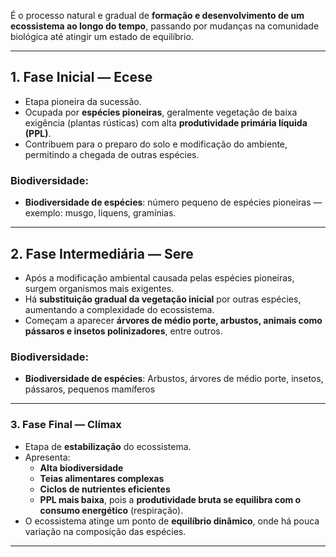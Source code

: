 É o processo natural e gradual de **formação e desenvolvimento de um ecossistema ao longo do tempo**, passando por mudanças na comunidade biológica até atingir um estado de equilíbrio.

---
##  **1. Fase Inicial — Ecese**

- Etapa pioneira da sucessão.
- Ocupada por **espécies pioneiras**, geralmente vegetação de baixa exigência (plantas rústicas) com alta **produtividade primária líquida (PPL)**.
- Contribuem para o preparo do solo e modificação do ambiente, permitindo a chegada de outras espécies.

### Biodiversidade: 
- **Biodiversidade de espécies**: número pequeno de espécies pioneiras — exemplo: musgo, liquens, gramínias. 
---
## **2. Fase Intermediária — Sere**

- Após a modificação ambiental causada pelas espécies pioneiras, surgem organismos mais exigentes.
- Há **substituição gradual da vegetação inicial** por outras espécies, aumentando a complexidade do ecossistema.
- Começam a aparecer **árvores de médio porte, arbustos, animais como pássaros e insetos polinizadores**, entre outros.
### Biodiversidade: 
- **Biodiversidade de espécies**: Arbustos, árvores de médio porte, insetos, pássaros, pequenos mamíferos
---
###  **3. Fase Final — Clímax**

- Etapa de **estabilização** do ecossistema.
- Apresenta:
    - **Alta biodiversidade**
    - **Teias alimentares complexas**
    - **Ciclos de nutrientes eficientes**
    - **PPL mais baixa**, pois a **produtividade bruta se equilibra com o consumo energético** (respiração).
- O ecossistema atinge um ponto de **equilíbrio dinâmico**, onde há pouca variação na composição das espécies.

----
